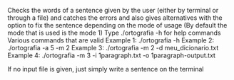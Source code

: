 Checks the words of a sentence given by the user (either by terminal or through a file) and catches the errors and also gives alternatives with the option to fix the sentence depending on the mode of usage (By default the mode that is used is the mode 1)
Type ./ortografia -h for help commands
Various commands that are valid
Example 1: ./ortografia -h
Example 2: ./ortografia -a 5 -m 2
Example 3: ./ortografia -m 2 -d meu_dicionario.txt
Example 4: ./ortografia -m 3 -i 1paragraph.txt -o 1paragraph-output.txt

If no input file is given, just simply write a sentence on the terminal 
